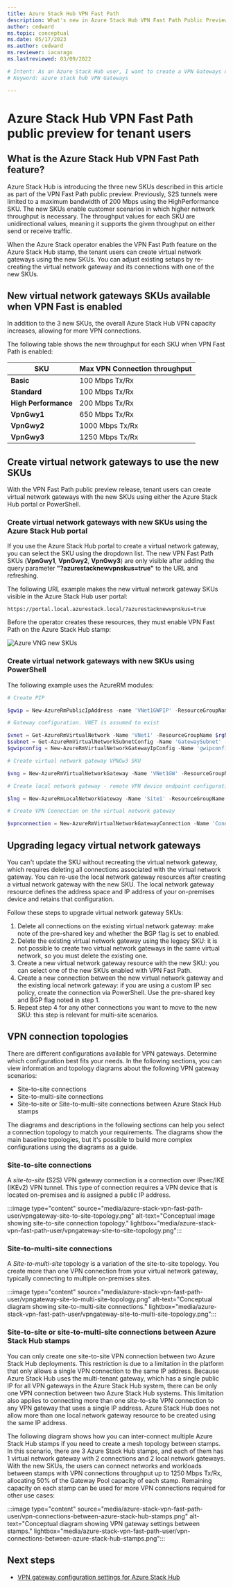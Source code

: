 ```yaml
---
title: Azure Stack Hub VPN Fast Path 
description: What's new in Azure Stack Hub VPN Fast Path Public Preview for users
author: cedward
ms.topic: conceptual
ms.date: 05/17/2023
ms.author: cedward
ms.reviewer: iacarago
ms.lastreviewed: 03/09/2022

# Intent: As an Azure Stack Hub user, I want to create a VPN Gateways using the new SKUs with increased throughput
# Keyword: azure stack hub VPN Gateways

---
```

# Azure Stack Hub VPN Fast Path public preview for tenant users

## What is the Azure Stack Hub VPN Fast Path feature?

Azure Stack Hub is introducing the three new SKUs described in this article as part of the VPN Fast Path public preview. Previously, S2S tunnels were limited to a maximum bandwidth of 200 Mbps using the HighPerformance SKU. The new SKUs enable customer scenarios in which higher network throughput is necessary. The throughput values for each SKU are unidirectional values, meaning it supports the given throughput on either send or receive traffic.

When the Azure Stack operator enables the VPN Fast Path feature on the Azure Stack Hub stamp, the tenant users can create virtual network gateways using the new SKUs. You can adjust existing setups by re-creating the virtual network gateway and its connections with one of the new SKUs.

## New virtual network gateways SKUs available when VPN Fast is enabled

In addition to the 3 new SKUs, the overall Azure Stack Hub VPN capacity increases, allowing for more VPN connections.

The following table shows the new throughput for each SKU when VPN Fast Path is enabled:

| SKU | Max VPN Connection throughput |
|-------|-------|
|**Basic** | 100 Mbps Tx/Rx |
|**Standard** | 100 Mbps Tx/Rx |
|**High Performance** | 200 Mbps Tx/Rx |
|**VpnGwy1**| 650 Mbps Tx/Rx |
|**VpnGwy2**|  1000 Mbps Tx/Rx |
|**VpnGwy3**|  1250 Mbps Tx/Rx |

## Create virtual network gateways to use the new SKUs

With the VPN Fast Path public preview release, tenant users can create virtual network gateways with the new SKUs using either the Azure Stack Hub portal or PowerShell.

### Create virtual network gateways with new SKUs using the Azure Stack Hub portal

If you use the Azure Stack Hub portal to create a virtual network gateway, you can select the SKU using the dropdown list. The new VPN Fast Path SKUs (**VpnGwy1**, **VpnGwy2**, **VpnGwy3**) are only visible after adding the query parameter **"?azurestacknewvpnskus=true"** to the URL and refreshing.

The following URL example makes the new virtual network gateway SKUs visible in the Azure Stack Hub user portal:

```http
https://portal.local.azurestack.local/?azurestacknewvpnskus=true
```

Before the operator creates these resources, they must enable VPN Fast Path on the Azure Stack Hub stamp:

![Azure VNG new SKUs](media/azure-stack-vpn-fast-path-user/vpn-fast-path-vng-new-skus.png)

### Create virtual network gateways with new SKUs using PowerShell

The following example uses the AzureRM modules:

```powershell
# Create PIP

$gwip = New-AzureRmPublicIpAddress -name 'VNet1GWPIP' -ResourceGroupName $rgName -Location $location -AllocationMethod Dynamic

# Gateway configuration. VNET is assumed to exist

$vnet = Get-AzureRmVirtualNetwork -Name 'VNet1' -ResourceGroupName $rgNAme
$subnet = Get-AzureRmVirtualNetworkSubnetConfig -Name 'GatewaySubnet' -VirtualNetwork $vnet
$gwipconfig = New-AzureRmVirtualNetworkGatewayIpConfig -Name 'gwipconfig1' -SubnetId $subnet.Id -PublicIpAddress $gwpip.Id

# Create virtual network gateway VPNGw3 SKU 

$vng = New-AzureRmVirtualNetworkGateway -Name 'VNet1GW' -ResourceGroupName $rgName -Location $location IpConfigurations $gwipconfig -GatewayType Vpn -VpnType RouteBased -GatewaySku VpnGw3 #change vng SKU here

# Create local network gateway - remote VPN device endpoint configuration

$lng = New-AzureRmLocalNetworkGateway -Name 'Site1' -ResourceGroupName $rgName -Location $location -GatewayIpAddress $peerGWIP -AddressPrefix $addressprefix

# Create VPN Connection on the virtual network gateway

$vpnconnection = New-AzureRmVirtualNetworkGatewayConnection -Name 'Connection-01' -ResourceGroupName $rgName -Location $location -VirtualNetworkGateway1 $vng -LocalNetworkGateway2 $lng -ConnectionType IPSec -SharedKey $key
```

## Upgrading legacy virtual network gateways

You can't update the SKU without recreating the virtual network gateway, which requires deleting all connections associated with the virtual network gateway. You can re-use the local network gateway resources after creating a virtual network gateway with the new SKU. The local network gateway resource defines the address space and IP address of your on-premises device and retains that configuration.

Follow these steps to upgrade virtual network gateway SKUs:

1. Delete all connections on the existing virtual network gateway: make note of the pre-shared key and whether the BGP flag is set to enabled.
2. Delete the existing virtual network gateway using the legacy SKU: it is not possible to create two virtual network gateways in the same virtual network, so you must delete the existing one.
3. Create a new virtual network gateway resource with the new SKU: you can select one of the new SKUs enabled with VPN Fast Path.
4. Create a new connection between the new virtual network gateway and the existing local network gateway: if you are using a custom IP sec policy, create the connection via PowerShell. Use the pre-shared key and BGP flag noted in step 1.
5. Repeat step 4 for any other connections you want to move to the new SKU: this step is relevant for multi-site scenarios.

## VPN connection topologies

There are different configurations available for VPN gateways. Determine which configuration best fits your needs. In the following sections, you can view information and topology diagrams about the following VPN gateway scenarios:

- Site-to-site connections
- Site-to-multi-site connections
- Site-to-site or Site-to-multi-site connections between Azure Stack Hub stamps

The diagrams and descriptions in the following sections can help you select a connection topology to match your requirements. The diagrams show the main baseline topologies, but it's possible to build more complex configurations using the diagrams as a guide.

### Site-to-site connections

A *site-to-site* (S2S) VPN gateway connection is a connection over IPsec/IKE (IKEv2) VPN tunnel. This type of connection requires a VPN device that is located on-premises and is assigned a public IP address.

:::image type="content" source="media/azure-stack-vpn-fast-path-user/vpngateway-site-to-site-topology.png" alt-text="Conceptual image showing site-to-site connection topology." lightbox="media/azure-stack-vpn-fast-path-user/vpngateway-site-to-site-topology.png":::

### Site-to-multi-site connections

A *Site-to-multi-site* topology is a variation of the site-to-site topology. You create more than one VPN connection from your virtual network gateway, typically connecting to multiple on-premises sites.

:::image type="content" source="media/azure-stack-vpn-fast-path-user/vpngateway-site-to-multi-site-topology.png" alt-text="Conceptual diagram showing site-to-multi-site connections." lightbox="media/azure-stack-vpn-fast-path-user/vpngateway-site-to-multi-site-topology.png":::

### Site-to-site or site-to-multi-site connections between Azure Stack Hub stamps

You can only create one site-to-site VPN connection between two Azure Stack Hub deployments. This restriction is due to a limitation in the platform that only allows a single VPN connection to the same IP address. Because Azure Stack Hub uses the multi-tenant gateway, which has a single public IP for all VPN gateways in the Azure Stack Hub system, there can be only one VPN connection between two Azure Stack Hub systems. This limitation also applies to connecting more than one site-to-site VPN connection to any VPN gateway that uses a single IP address. Azure Stack Hub does not allow more than one local network gateway resource to be created using the same IP address.

The following diagram shows how you can inter-connect multiple Azure Stack Hub stamps if you need to create a mesh topology between stamps. In this scenario, there are 3 Azure Stack Hub stamps, and each of them has 1 virtual network gateway with 2 connections and 2 local network gateways. With the new SKUs, the users can connect networks and workloads between stamps with VPN connections throughput up to 1250 Mbps Tx/Rx, allocating 50% of the Gateway Pool capacity of each stamp. Remaining capacity on each stamp can be used for more VPN connections required for other use cases:

:::image type="content" source="media/azure-stack-vpn-fast-path-user/vpn-connections-between-azure-stack-hub-stamps.png" alt-text="Conceptual diagram showing VPN gateway settings between stamps." lightbox="media/azure-stack-vpn-fast-path-user/vpn-connections-between-azure-stack-hub-stamps.png":::

## Next steps

- [VPN gateway configuration settings for Azure Stack Hub](../user/azure-stack-vpn-gateway-settings.md)
